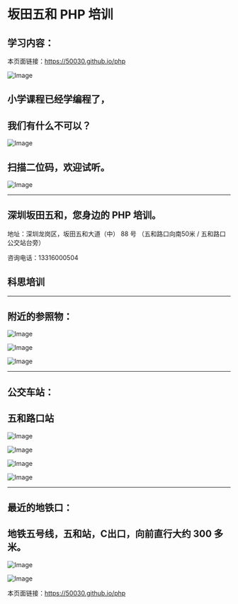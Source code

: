 # 坂田五和 PHP 培训

## 学习内容：

本页面链接：https://50030.github.io/php

![Image](./php_face.jpg)

## 小学课程已经学编程了，
## 我们有什么不可以？

![Image](./php_back.jpg)

## 扫描二位码，欢迎试听。

![Image](./weichat.jpg)

****

## 深圳坂田五和，您身边的 PHP 培训。

地址：深圳龙岗区，坂田五和大道（中） 88 号 （五和路口向南50米 / 五和路口公交站台旁）

咨询电话：13316000504

## 科思培训

****

## 附近的参照物：

![Image](./address.jpg)

![Image](./address2.jpg)

![Image](./address3.jpg)

****

## 公交车站：

## 五和路口站

![Image](./bus.jpg)

![Image](./bus2.jpg)

![Image](./bus3.jpg)

![Image](./bus4.jpg)

****

## 最近的地铁口：

## 地铁五号线，五和站，C出口，向前直行大约 300 多米。

![Image](./station.jpg)

![Image](./station2.jpg)


本页面链接：https://50030.github.io/php





